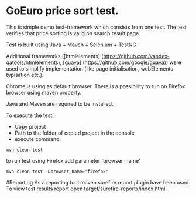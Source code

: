 # GoEuro price sort test.
This is simple demo test-framework which consists from one test. The test verifies that price sorting is valid on search result page.

Test is built using Java + Maven + Selenium + TestNG.

Additional frameworks ([htmlelements] (https://github.com/yandex-qatools/htmlelements), [guava] (https://github.com/google/guava)) were used to simplify implementation (like page initialisation, webElements typisation etc.).

Chrome is using as default browser. There is a possibility to run on Firefox browser using maven property.

Java and Maven are required to be installed.

To execute the test:
* Copy project
* Path to the folder of copied project in the console
* execute command: 
```shell 
mvn clean test
```
to run test using Firefox add parameter 'browser_name'
```shell
mvn clean test -Dbrowser_name="firefox"
```


#Reporting
As a reporting tool maven surefire report plugin have been used.
To view test results report open target/surefire-reports/index.html.
